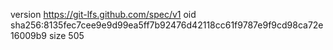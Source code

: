 version https://git-lfs.github.com/spec/v1
oid sha256:8135fec7cee9e9d99ea5ff7b92476d42118cc61f9787e9f9cd98ca72e16009b9
size 505
